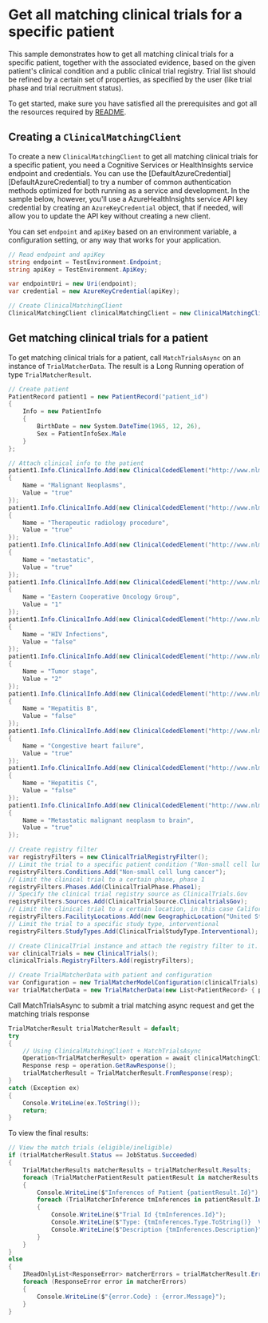 # Get all matching clinical trials for a specific patient
This sample demonstrates how to get all matching clinical trials for a specific patient, together with the associated evidence, based on the given patient's clinical condition and a public clinical trial registry. Trial list should be refined by a certain set of properties, as specified by the user (like trial phase and trial recruitment status).

To get started, make sure you have satisfied all the prerequisites and got all the resources required by [README][README].

## Creating a `ClinicalMatchingClient`

To create a new `ClinicalMatchingClient` to get all matching clinical trials for a specific patient, you need a Cognitive Services or HealthInsights service endpoint and credentials.  You can use the [DefaultAzureCredential][DefaultAzureCredential] to try a number of common authentication methods optimized for both running as a service and development.  In the sample below, however, you'll use a AzureHealthInsights service API key credential by creating an `AzureKeyCredential` object, that if needed, will allow you to update the API key without creating a new client.

You can set `endpoint` and `apiKey` based on an environment variable, a configuration setting, or any way that works for your application.

```C# Snippet:CreateClinicalMatchingClientAsync
// Read endpoint and apiKey
string endpoint = TestEnvironment.Endpoint;
string apiKey = TestEnvironment.ApiKey;

var endpointUri = new Uri(endpoint);
var credential = new AzureKeyCredential(apiKey);

// Create ClinicalMatchingClient
ClinicalMatchingClient clinicalMatchingClient = new ClinicalMatchingClient(endpointUri, credential);
```

## Get matching clinical trials for a patient

To get matching clinical trials for a patient, call `MatchTrialsAsync` on an instance of `TrialMatcherData`.  The result is a Long Running operation of type `TrialMatcherResult`.

```C# Snippet:HealthInsightsTrialMatcherCreateTrialMatcherDataAsync
// Create patient
PatientRecord patient1 = new PatientRecord("patient_id")
{
    Info = new PatientInfo
    {
        BirthDate = new System.DateTime(1965, 12, 26),
        Sex = PatientInfoSex.Male
    }
};

// Attach clinical info to the patient
patient1.Info.ClinicalInfo.Add(new ClinicalCodedElement("http://www.nlm.nih.gov/research/umls", "C0006826")
{
    Name = "Malignant Neoplasms",
    Value = "true"
});
patient1.Info.ClinicalInfo.Add(new ClinicalCodedElement("http://www.nlm.nih.gov/research/umls", "C1522449")
{
    Name = "Therapeutic radiology procedure",
    Value = "true"
});
patient1.Info.ClinicalInfo.Add(new ClinicalCodedElement("http://www.nlm.nih.gov/research/umls", "METASTATIC")
{
    Name = "metastatic",
    Value = "true"
});
patient1.Info.ClinicalInfo.Add(new ClinicalCodedElement("http://www.nlm.nih.gov/research/umls", "C1512162")
{
    Name = "Eastern Cooperative Oncology Group",
    Value = "1"
});
patient1.Info.ClinicalInfo.Add(new ClinicalCodedElement("http://www.nlm.nih.gov/research/umls", "C0019693")
{
    Name = "HIV Infections",
    Value = "false"
});
patient1.Info.ClinicalInfo.Add(new ClinicalCodedElement("http://www.nlm.nih.gov/research/umls", "C1300072")
{
    Name = "Tumor stage",
    Value = "2"
});
patient1.Info.ClinicalInfo.Add(new ClinicalCodedElement("http://www.nlm.nih.gov/research/umls", "C0019163")
{
    Name = "Hepatitis B",
    Value = "false"
});
patient1.Info.ClinicalInfo.Add(new ClinicalCodedElement("http://www.nlm.nih.gov/research/umls", "C0018802")
{
    Name = "Congestive heart failure",
    Value = "true"
});
patient1.Info.ClinicalInfo.Add(new ClinicalCodedElement("http://www.nlm.nih.gov/research/umls", "C0019196")
{
    Name = "Hepatitis C",
    Value = "false"
});
patient1.Info.ClinicalInfo.Add(new ClinicalCodedElement("http://www.nlm.nih.gov/research/umls", "C0220650")
{
    Name = "Metastatic malignant neoplasm to brain",
    Value = "true"
});

// Create registry filter
var registryFilters = new ClinicalTrialRegistryFilter();
// Limit the trial to a specific patient condition ("Non-small cell lung cancer")
registryFilters.Conditions.Add("Non-small cell lung cancer");
// Limit the clinical trial to a certain phase, phase 1
registryFilters.Phases.Add(ClinicalTrialPhase.Phase1);
// Specify the clinical trial registry source as ClinicalTrials.Gov
registryFilters.Sources.Add(ClinicalTrialSource.ClinicaltrialsGov);
// Limit the clinical trial to a certain location, in this case California, USA
registryFilters.FacilityLocations.Add(new GeographicLocation("United States") { State = "Arizona" , City = "Gilbert" });
// Limit the trial to a specific study type, interventional
registryFilters.StudyTypes.Add(ClinicalTrialStudyType.Interventional);

// Create ClinicalTrial instance and attach the registry filter to it.
var clinicalTrials = new ClinicalTrials();
clinicalTrials.RegistryFilters.Add(registryFilters);

// Create TrialMatcherData with patient and configuration
var Configuration = new TrialMatcherModelConfiguration(clinicalTrials);
var trialMatcherData = new TrialMatcherData(new List<PatientRecord> { patient1 }) { Configuration = Configuration };
```

Call MatchTrialsAsync to submit a trial matching async request and get the matching trials response

```C# Snippet:HealthInsightsClinicalMatchingMatchTrialsAsync
TrialMatcherResult trialMatcherResult = default;
try
{
    // Using ClinicalMatchingClient + MatchTrialsAsync
    Operation<TrialMatcherResult> operation = await clinicalMatchingClient.MatchTrialsAsync(WaitUntil.Completed, trialMatcherData);
    Response resp = operation.GetRawResponse();
    trialMatcherResult = TrialMatcherResult.FromResponse(resp);
}
catch (Exception ex)
{
    Console.WriteLine(ex.ToString());
    return;
}
```

To view the final results:

```C# Snippet:HealthInsightsTrialMatcherMatchTrialsAsyncViewResults
// View the match trials (eligible/ineligible)
if (trialMatcherResult.Status == JobStatus.Succeeded)
{
    TrialMatcherResults matcherResults = trialMatcherResult.Results;
    foreach (TrialMatcherPatientResult patientResult in matcherResults.Patients)
    {
        Console.WriteLine($"Inferences of Patient {patientResult.Id}");
        foreach (TrialMatcherInference tmInferences in patientResult.Inferences)
        {
            Console.WriteLine($"Trial Id {tmInferences.Id}");
            Console.WriteLine($"Type: {tmInferences.Type.ToString()}  Value: {tmInferences.Value}");
            Console.WriteLine($"Description {tmInferences.Description}");
        }
    }
}
else
{
    IReadOnlyList<ResponseError> matcherErrors = trialMatcherResult.Errors;
    foreach (ResponseError error in matcherErrors)
    {
        Console.WriteLine($"{error.Code} : {error.Message}");
    }
}
```

<!-- Links -->
[README]:https://github.com/Azure/azure-sdk-for-net/blob/main/sdk/healthinsights/Azure.Health.Insights.ClinicalMatching/README.md
